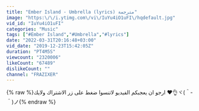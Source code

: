 ```yaml
---
title: "Ember Island - Umbrella (lyrics) مترجمة"
image: "https:\/\/i.ytimg.com\/vi\/IuYu4iO1uFI\/hqdefault.jpg"
vid_id: "IuYu4iO1uFI"
categories: "Music"
tags: ["#Ember Island","#Umbrella","#lyrics"]
date: "2022-03-31T20:16:48+03:00"
vid_date: "2019-12-23T15:42:05Z"
duration: "PT4M5S"
viewcount: "2320006"
likeCount: "67489"
dislikeCount: ""
channel: "FRAZIXER"
---
```

{% raw %}ارجو ان يعجبكم الفيديو لاتنسوا ضغط على زر الاشتراك ولايك ❤👌ヾ(＾-＾)ノ{% endraw %}
